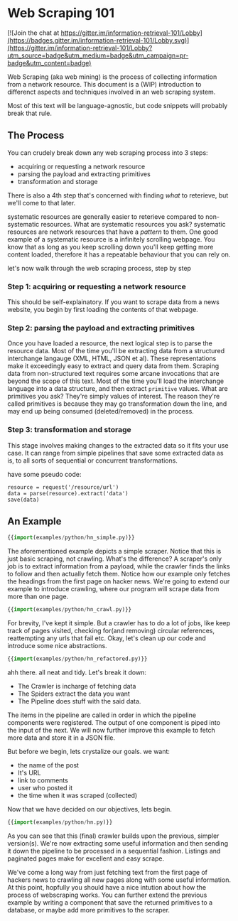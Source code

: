 # Web Scraping 101

[![Join the chat at https://gitter.im/information-retrieval-101/Lobby](https://badges.gitter.im/information-retrieval-101/Lobby.svg)](https://gitter.im/information-retrieval-101/Lobby?utm_source=badge&utm_medium=badge&utm_campaign=pr-badge&utm_content=badge)

Web Scraping (aka web mining) is the process of collecting information from a network resource. This document is a (WIP) introduction to differenct aspects and techniques involved in an web scraping system.

Most of this text will be language-agnostic, but code snippets will probably break that rule.

## The Process
You can crudely break down any web scraping process into 3 steps:

* acquiring or requesting a network resource
* parsing the payload and extracting primitives
* transformation and storage

There is also a 4th step that's concerned with finding _what_ to reterieve, but we'll come to that later.

systematic resources are generally easier to reterieve compared to non-systematic resources. What are systematic resources you ask? systematic resources are network resources that have a _pattern_ to them. One good example of a systematic resource is a infinitely scrolling webpage. You know that as long as you keep scrolling down you'll keep getting more content loaded, therefore it has a repeatable behaviour that you can rely on.

let's now walk through the web scraping process, step by step

### Step 1: acquiring or requesting a network resource
This should be self-explainatory. If you want to scrape data from a news website, you begin by first loading the contents of that webpage.

### Step 2: parsing the payload and extracting primitives
Once you have loaded a resource, the next logical step is to parse the resource data. Most of the time you'll be extracting data from a structured interchange langauge (XML, HTML, JSON et al). These representations make it exceedingly easy to extract and query data from them. Scraping data from non-structured text requires some arcane invocations that are beyond the scope of this text. Most of the time you'll load the interchange language into a data structure, and then extract `primitive` values. What are primitives you ask? They're simply values of interest. The reason they're called primitives is because they may go transformation down the line, and may end up being consumed (deleted/removed) in the process.

### Step 3: transformation and storage
This stage involves making changes to the extracted data so it fits your use case. It can range from simple pipelines that save some extracted data as is, to all sorts of sequential or concurrent transformations.

have some pseudo code:
```
resource = request('/resource/url')
data = parse(resource).extract('data')
save(data)
```

## An Example
```python
{{import(examples/python/hn_simple.py)}}
```

The aforementioned example depicts a simple scraper. Notice that this is just basic scraping, not crawling. What's the difference? A scraper's only job is to extract information from a payload, while the crawler finds the links to follow and then actually fetch them. Notice how our example only fetches the headings from the first page on hacker news. We're going to extend our example to introduce crawling, where our program will scrape data from more than one page. 

```python
{{import(examples/python/hn_crawl.py)}}
```
For brevity, I've kept it simple. But a crawler has to do a lot of jobs, like keep track of pages visited, checking for(and removing) circular references, reattempting any urls that fail etc. Okay, let's clean up our code and introduce some nice abstractions.

```python
{{import(examples/python/hn_refactored.py)}}
```
ahh there. all neat and tidy. Let's break it down:
* The Crawler is incharge of fetching data
* The Spiders extract the data you want
* The Pipeline does stuff with the said data.

The items in the pipeline are called in order in which the pipeline components were registered. The output of one component is piped into the input of the next. We will now further improve this example to fetch more data and store it in a JSON file.

But before we begin, lets crystalize our goals. we want:
* the name of the post
* It's URL
* link to comments
* user who posted it
* the time when it was scraped (collected)

Now that we have decided on our objectives, lets begin.

```python
{{import(examples/python/hn.py)}}
```

As you can see that this (final) crawler builds upon the previous, simpler version(s). We're now extracting some useful information and then sending it down the pipeline to be processed in a sequential fashion. Listings and paginated pages make for excellent and easy scrape. 

We've come a long way from just fetching text from the first page of hackers news to crawling all new pages along with some useful information. At this point, hopfully you should have a nice intution about how the process of webscraping works. You can further extend the previous example by writing a component that save the returned primitives to a database, or maybe add more primitives to the scraper.

